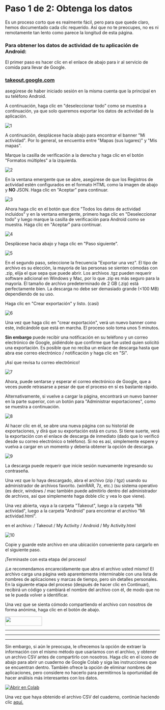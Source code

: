 # Paso 1 de 2: Obtenga los datos

Es un proceso corto que es realmente fácil, pero para que quede claro, hemos documentado cada clic requerido. Así que no te preocupes, no es ni remotamente tan lento como parece la longitud de esta página.

### Para obtener los datos de actividad de tu aplicación de Android:

El primer paso es hacer clic en el enlace de abajo para ir al servicio de comida para llevar de Google.

### <a href="https://takeout.google.com" target="_blank"> takeout.google.com </a>

asegúrese de haber iniciado sesión en la misma cuenta que la principal en su teléfono Android.

A continuación, haga clic en "deseleccionar todo" como se muestra a continuación, ya que solo queremos exportar los datos de actividad de la aplicación.


![1](https://user-images.githubusercontent.com/68754864/96494580-2dd69800-1264-11eb-93a3-8a2270246b41.png)


A continuación, desplácese hacia abajo para encontrar el banner "Mi actividad". Por lo general, se encuentra entre "Mapas (sus lugares)" y "Mis mapas".

Marque la casilla de verificación a la derecha y haga clic en el botón "Formatos múltiples" a la izquierda.


![2](https://user-images.githubusercontent.com/68754864/96494591-2fa05b80-1264-11eb-8639-2863cdcbf71d.png)


En la ventana emergente que se abre, asegúrese de que los Registros de actividad estén configurados en el formato HTML como la imagen de abajo y **NO** JSON. Haga clic en "Aceptar" para continuar.


![3](https://user-images.githubusercontent.com/68754864/96494593-3038f200-1264-11eb-87f8-0b629b36ce14.png)


Ahora haga clic en el botón que dice "Todos los datos de actividad incluidos" y en la ventana emergente, primero haga clic en "Deseleccionar todo" y luego marque la casilla de verificación para Android como se muestra. Haga clic en "Aceptar" para continuar.


![4](https://user-images.githubusercontent.com/68754864/96494595-30d18880-1264-11eb-8b41-3469de97fd8c.png)


Desplácese hacia abajo y haga clic en "Paso siguiente".


![5](https://user-images.githubusercontent.com/68754864/96494596-316a1f00-1264-11eb-814e-f31320e5c922.png)


En el segundo paso, seleccione la frecuencia "Exportar una vez". El tipo de archivo es su elección, la mayoría de las personas se sienten cómodas con .zip, elija el que sepa que puede abrir. Los archivos .tgz pueden requerir software adicional en Windows y Mac, por lo que .zip es más seguro para la mayoría. El tamaño de archivo predeterminado de 2 GB (.zip) está perfectamente bien. La descarga no debe ser demasiado grande (<100 MB) dependiendo de su uso.

Haga clic en "Crear exportación" y listo. (casi)


![6](https://user-images.githubusercontent.com/68754864/96494598-3202b580-1264-11eb-8605-0c415020ab06.png)


Una vez que haga clic en "crear exportación", verá un nuevo banner como este, indicándole que está en marcha. El proceso solo toma unos 5 minutos.

**Sin embargo** puede recibir una notificación en su teléfono y un correo electrónico de Google, pidiéndole que confirme que fue usted quien solicitó una exportación. Es posible que no reciba un enlace de descarga hasta que abra ese correo electrónico / notificación y haga clic en "Sí".

¡Así que revisa tu correo electrónico!


![7](https://user-images.githubusercontent.com/68754864/96494600-329b4c00-1264-11eb-8fc3-c50fc6694cd1.png)


Ahora, puede sentarse y esperar el correo electrónico de Google, que a veces puede retrasarse a pesar de que el proceso en sí es bastante rápido.

Alternativamente, si vuelve a cargar la página, encontrará un nuevo banner en la parte superior, con un botón para "Administrar exportaciones", como se muestra a continuación.


![8](https://user-images.githubusercontent.com/68754864/96494602-3333e280-1264-11eb-9783-3fd16e0bfc68.png)


Al hacer clic en él, se abre una nueva página con su historial de exportaciones, y dirá que su exportación está en curso. Si tiene suerte, verá la exportación con el enlace de descarga de inmediato (dado que lo verificó desde su correo electrónico o teléfono). Si no es así, simplemente espere y vuelva a cargar en un momento y debería obtener la opción de descarga.


![9](https://user-images.githubusercontent.com/68754864/96494604-33cc7900-1264-11eb-9f82-d90ccdc70ec5.png)


La descarga puede requerir que inicie sesión nuevamente ingresando su contraseña.

Una vez que lo haya descargado, abra el archivo (zip / tgz) usando su administrador de archivos favorito. (winRAR, 7z, etc.) (su sistema operativo (es decir, windows / mac también puede admitirlo dentro del administrador de archivos, así que simplemente haga doble clic y vea lo que viene).

Una vez abierta, vaya a la carpeta "Takeout", luego a la carpeta "Mi actividad", luego a la carpeta "Android" para encontrar el archivo "Mi actividad.html".

en el archivo: / Takeout / My Activity / Android / My Activity.html


![10](https://user-images.githubusercontent.com/68754864/96496886-76dc1b80-1267-11eb-9805-562158c3a71e.png)


Copie y guarde este archivo en una ubicación conveniente para cargarlo en el siguiente paso.

¡Terminaste con esta etapa del proceso!

¡Le recomendamos encarecidamente que abra el archivo usted mismo! El archivo carga una página web aparentemente interminable con una lista de nombres de aplicaciones y marcas de tiempo, pero sin detalles personales. En la siguiente etapa del proceso (después de hacer clic en Continuar), recibirá un código y cambiará el nombre del archivo con él, de modo que no se le pueda volver a identificar.

Una vez que se sienta cómodo compartiendo el archivo con nosotros de forma anónima, haga clic en el botón de abajo.

[<img src = "https://user-images.githubusercontent.com/42762378/101690680-9dfae080-3a93-11eb-8552-e4a65f2babfc.png" height = "30" width = "120">](https://delaiglesialab.github.io/DigitalRhythmsProject/es/Questionnaires)

<hr>
<hr>
<hr>

Sin embargo, si aún le preocupa, le ofrecemos la opción de extraer la información con el mismo método que usaríamos con el archivo, y obtener un archivo CSV antes de compartirlo con nosotros. Haga clic en el icono de abajo para abrir un cuaderno de Google Colab y siga las instrucciones que se encuentran dentro. También ofrece la opción de eliminar nombres de aplicaciones, pero considere no hacerlo para permitirnos la oportunidad de hacer análisis más interesantes con los datos.

[![Abrir en Colab](https://colab.research.google.com/assets/colab-badge.svg)](https://colab.research.google.com/github/delaiglesialab/DigitalRhythmsProject/blob/main/es/espa%C3%B1ol_Android_Timestamps_Notebook.ipynb)

Una vez que haya obtenido el archivo CSV del cuaderno, continúe haciendo clic <a href="https://delaiglesialab.github.io/DigitalRhythmsProject/es/Questionnaires"> aquí. </a>
